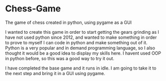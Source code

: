 # Chess-Game
The game of chess created in python, using pygame as a GUI

I wanted to create this game in order to start getting the gears grinding as I have not used python since 2012, and wanted to make something in order to prove to myself I can code in python and make something out of it. Python is a very popular and in demand programming language, so I also thought it would be a good idea to display my skills here. I havent used OOP in python before, so this was a good way to try it out.

I have completed the base game and it runs in idle. I am going to take it to the next step and bring it in a GUI using pygame.
